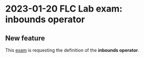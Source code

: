 # 2023-01-20 FLC Lab exam: inbounds operator

## New feature
This [exam](https://github.com/GianlucaVigo/acse/tree/23-01-20) is requesting the definition of the **inbounds operator**.

